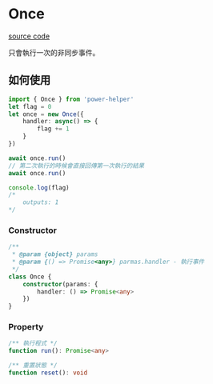 # Once

[source code](https://github.com/KHC-ZhiHao/PowerHelper/blob/master/lib/modules/code.ts)

只會執行一次的非同步事件。

## 如何使用

```ts
import { Once } from 'power-helper'
let flag = 0
let once = new Once({
    handler: async() => {
        flag += 1
    }
})

await once.run()
// 第二次執行的時候會直接回傳第一次執行的結果
await once.run()

console.log(flag)
/*
    outputs: 1
*/
```

### Constructor

```ts
/**
 * @param {object} params
 * @param {() => Promise<any>} parmas.handler - 執行事件
 */
class Once {
    constructor(params: {
        handler: () => Promise<any>
    })
}
```

### Property

```ts
/** 執行程式 */
function run(): Promise<any>

/** 重置狀態 */
function reset(): void
```
